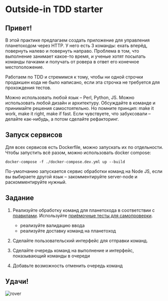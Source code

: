 # Outside-in TDD starter

## Привет!

В этой практике предлагаем создать приложение для управления планетоходом через HTTP. У него есть 3 команды: ехать вперёд, повернуть налево и повернуть направо. Проблема в том, что выполнение занимает какое-то время, и ученые хотят посылать команды пачками и получать от ровера в ответ его конечное местоположение.

Работаем по TDD и стремимся к тому, чтобы ни одной строчки продакшен кода не было написано, если эта строчка не требуется для прохождения тестов.

Можно использовать любой язык – Perl, Python, JS. Можно использовать любой дизайн и архитектуру. Обсуждайте в команде и принимайте решения самостоятельно. Но помните принцип: make it work, make it right, make if fast. Если чувствуете, что забуксовали – делайте как-нибудь, а потом сделайте рефакторинг.

## Запуск сервисов

Для всех сервисов есть Dockerfile, можно запускать их по отдельности. Чтобы запустить всё разом, можно использовать docker compose:

```
docker-compose -f ./docker-compose.dev.yml up --build
```

По-умолчанию запускается сервис обработки команд на Node JS, если вы выбираете другой язык – закомментируйте server-node и раскомментируйте нужный.

## Задание

1. Реализуйте обработку команд для планетохода в соответствии с [правилами](rules.md). Используйте [приёмочные тесты для самопроверки](tests.md).

   - реализуйте валидацию ввода
   - реализуйте доставку команд на планетоход

2. Сделайте пользовательский интерфейс для отправки команд.

3. Сделайте очередь команд на выполнение и интерфейс, показывающий команды в очереди

4. Добавьте возможность отменить очередь команд

## Удачи!

![rover](https://gitlab.com/agilix/mars-rover-tdd/-/raw/main/rover.png?inline=false "rover")
